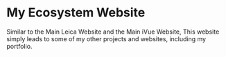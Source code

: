 # My Ecosystem Website

Similar to the Main Leica Website and the Main iVue Website, This website simply leads to some of my other projects and websites, including my portfolio.